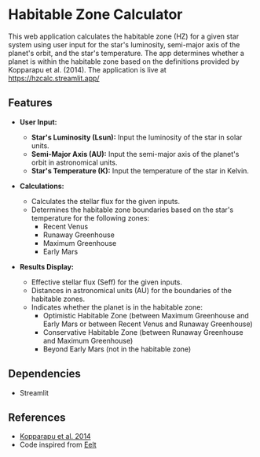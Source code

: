 # Habitable Zone Calculator

This web application calculates the habitable zone (HZ) for a given star system using user input for the star's luminosity, semi-major axis of the planet's orbit, and the star's temperature. The app determines whether a planet is within the habitable zone based on the definitions provided by Kopparapu et al. (2014). The application is live at https://hzcalc.streamlit.app/

## Features

- **User Input:**
  - **Star's Luminosity (Lsun):** Input the luminosity of the star in solar units.
  - **Semi-Major Axis (AU):** Input the semi-major axis of the planet's orbit in astronomical units.
  - **Star's Temperature (K):** Input the temperature of the star in Kelvin.

- **Calculations:**
  - Calculates the stellar flux for the given inputs.
  - Determines the habitable zone boundaries based on the star's temperature for the following zones:
    - Recent Venus
    - Runaway Greenhouse
    - Maximum Greenhouse
    - Early Mars

- **Results Display:**
  - Effective stellar flux (Seff) for the given inputs.
  - Distances in astronomical units (AU) for the boundaries of the habitable zones.
  - Indicates whether the planet is in the habitable zone:
    - Optimistic Habitable Zone (between Maximum Greenhouse and Early Mars or between Recent Venus and Runaway Greenhouse)
    - Conservative Habitable Zone (between Runaway Greenhouse and Maximum Greenhouse)
    - Beyond Early Mars (not in the habitable zone)

## Dependencies
* Streamlit

## References
* [Kopparapu et al. 2014](https://arxiv.org/abs/1301.6674)
* Code inspired from [Eelt](https://github.com/Eelt/HabitableZoneCalculator)
